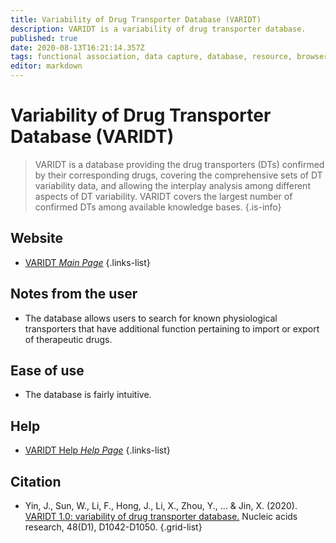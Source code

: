 ```yaml
---
title: Variability of Drug Transporter Database (VARIDT)
description: VARIDT is a variability of drug transporter database.
published: true
date: 2020-08-13T16:21:14.357Z
tags: functional association, data capture, database, resource, browser, protein, eukaryota
editor: markdown
---
```


# Variability of Drug Transporter Database (VARIDT)

> VARIDT is a database providing the drug transporters (DTs) confirmed by their corresponding drugs, covering the comprehensive sets of DT variability data, and allowing the interplay analysis among different aspects of DT variability. 
&NewLine;
VARIDT covers the largest number of confirmed DTs among available knowledge bases.
{.is-info}

 

## Website 

- [VARIDT *Main Page*](http://varidt.idrblab.net/ttd/)
 {.links-list}


## Notes from the user

- The database allows users to search for known physiological transporters that have additional function pertaining to import or export of therapeutic drugs.

## Ease of use

- The database is fairly intuitive. 

## Help

- [VARIDT Help *Help Page*](http://varidt.idrblab.net/ttd/help)
{.links-list}


## Citation 

- Yin, J., Sun, W., Li, F., Hong, J., Li, X., Zhou, Y., ... & Jin, X. (2020). [VARIDT 1.0: variability of drug transporter database.](https://academic.oup.com/nar/article/48/D1/D1042/5565287) Nucleic acids research, 48(D1), D1042-D1050.
{.grid-list}
